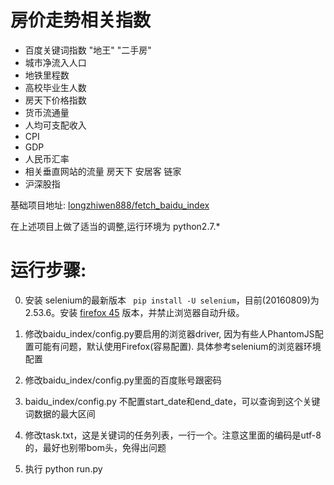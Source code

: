 
# 房价走势相关指数
* 百度关键词指数 "地王" "二手房"
* 城市净流入人口
* 地铁里程数
* 高校毕业生人数
* 房天下价格指数
* 货币流通量
* 人均可支配收入
* CPI
* GDP
* 人民币汇率
* 相关垂直网站的流量 房天下 安居客 链家
* 沪深股指

基础项目地址: [longzhiwen888/fetch_baidu_index](https://github.com/longzhiwen888/fetch_baidu_index)

在上述项目上做了适当的调整,运行环境为 python2.7.*

# 运行步骤:
0. 安装 selenium的最新版本 ``` pip install -U selenium```，目前(20160809)为2.53.6。安装 [firefox 45](https://ftp.mozilla.org/pub/firefox/releases/45.0/) 版本，并禁止浏览器自动升级。
 
1. 修改baidu_index/config.py要启用的浏览器driver, 因为有些人PhantomJS配置可能有问题，默认使用Firefox(容易配置).
  具体参考selenium的浏览器环境配置

2. 修改baidu_index/config.py里面的百度账号跟密码

3. baidu_index/config.py 不配置start_date和end_date，可以查询到这个关键词数据的最大区间

4. 修改task.txt，这是关键词的任务列表，一行一个。注意这里面的编码是utf-8的，最好也别带bom头，免得出问题

5. 执行 python run.py



